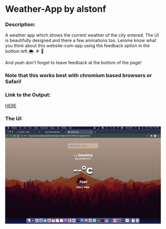 # Weather-App by alstonf

### Description:

A weather app which shows the current weather of the city entered. The UI is beautifully designed and there a few animations too. Lemme know what you think about this website-cum-app using the feedback option in the bottom left.🌨 ☀️ 💨

And yeah don't forget to leave feedback at the bottom of the page!

### Note that this works best with chromium based browsers or Safari!

### Link to the Output:

[HERE](https://alstonf.github.io/Weather-App/)

### The UI:

<img src="The UI.png" alt="UI">
